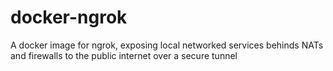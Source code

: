# docker-ngrok
A docker image for ngrok, exposing local networked services behinds NATs and firewalls to the public internet over a secure tunnel
